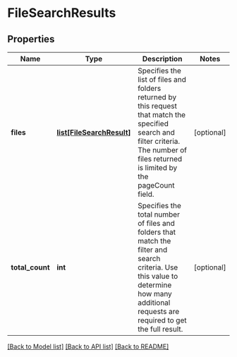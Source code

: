 # FileSearchResults

## Properties
Name | Type | Description | Notes
------------ | ------------- | ------------- | -------------
**files** | [**list[FileSearchResult]**](FileSearchResult.md) | Specifies the list of files and folders returned by this request that match the specified search and filter criteria. The number of files returned is limited by the pageCount field. | [optional] 
**total_count** | **int** | Specifies the total number of files and folders that match the filter and search criteria. Use this value to determine how many additional requests are required to get the full result. | [optional] 

[[Back to Model list]](../README.md#documentation-for-models) [[Back to API list]](../README.md#documentation-for-api-endpoints) [[Back to README]](../README.md)


